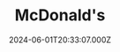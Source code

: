 ---
date: 2024-06-01T20:33:07.000Z
title: McDonald's
latitude: 52.60367306357794
longitude: 1.2220573425292969
url: http://www.mcdonalds.co.uk
category: checkin
---
